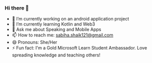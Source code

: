 ### Hi there 👋


- 🔭 I’m currently working on an android application project
- 🌱 I’m currently learning Kotlin and Web3
- 💬 Ask me about Speaking and Mobile Apps 
- 📫 How to reach me: sabiha.shaik121@gmail.com
- 😄 Pronouns: She/Her
- ⚡ Fun fact: I'm a Gold Microsoft Learn Student Ambassador. Love spreading knowledge and teaching others!

<!--
**Sabihashaik/Sabihashaik** is a ✨ _special_ ✨ repository because its `README.md` (this file) appears on your GitHub profile.

Here are some ideas to get you started:

-->
